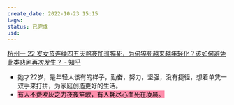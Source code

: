 ```yaml
---
create_date: 2022-10-23 15:15
tags: 
status: 已完成 
uid: 
---
```

[杭州一 22 岁女孩连续四五天熬夜加班猝死，为何猝死越来越年轻化？该如何避免此类悲剧再次发生？ - 知乎](https://www.zhihu.com/question/545658834/answer/2596869304)

- 她才22岁，是年轻人该有的样子，勤奋，努力，坚强，没有捷径，想着单凭一双手来打拼，为家庭创造更好的生活。
- <mark style="background: #FF5582A6;">有人不费吹灰之力夜夜笙歌，有人耗尽心血死在凌晨。</mark>